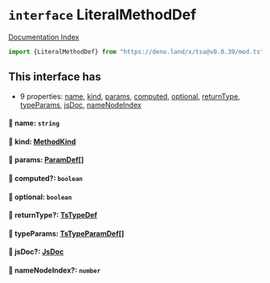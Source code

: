 # `interface` LiteralMethodDef

[Documentation Index](../README.md)

```ts
import {LiteralMethodDef} from "https://deno.land/x/tsa@v0.0.39/mod.ts"
```

## This interface has

- 9 properties:
[name](#-name-string),
[kind](#-kind-methodkind),
[params](#-params-paramdef),
[computed](#-computed-boolean),
[optional](#-optional-boolean),
[returnType](#-returntype-tstypedef),
[typeParams](#-typeparams-tstypeparamdef),
[jsDoc](#-jsdoc-jsdoc),
[nameNodeIndex](#-namenodeindex-number)


#### 📄 name: `string`



#### 📄 kind: [MethodKind](../type.MethodKind/README.md)



#### 📄 params: [ParamDef](../type.ParamDef/README.md)\[]



#### 📄 computed?: `boolean`



#### 📄 optional: `boolean`



#### 📄 returnType?: [TsTypeDef](../type.TsTypeDef/README.md)



#### 📄 typeParams: [TsTypeParamDef](../interface.TsTypeParamDef/README.md)\[]



#### 📄 jsDoc?: [JsDoc](../interface.JsDoc/README.md)



#### 📄 nameNodeIndex?: `number`



